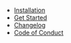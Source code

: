 * [Installation](installation.md "Installation")
* [Get Started](get-started.md "Get Started")
* [Changelog](changelog.md "Changelog")
* [Code of Conduct](coc.md "Code of Conduct")
